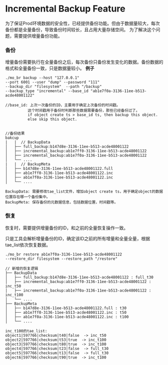 # Incremental Backup Feature

为了保证Prod环境数据的安全性，已经提供备份功能。但由于数据量较大，每次备份都是全量备份，导致备份时间较长，且占用大量存储空间。
为了解决这个问题，需要提供增量备份功能。

### 备份

增量备份需要执行在全量备份之后，每次备份只备份发生变化的数据。备份数据的格式和全量备份一致，只是数据量较小。
**例子**

```shell
./mo_br backup --host "127.0.0.1" 
--port 6001 --user "dump" --password "111" 
--backup_dir "filesystem"  --path "/backup"
--backup_type "incremental" --base_id "ab1e7f0a-3136-11ee-b513-acde48001122"

//base_id: 上次一次备份的ID，主要用于确定上次备份的时间戳。
          这个时间戳用于备份时判断那些数据需要备份，那些已经备份过了。
          if object create ts > base_id ts, then backup this object.
          else skip this object.
```

```shell

//备份结果 
bakcup
|   |  // BackupData
│   ├── full_backup:b147d8e-3136-11ee-b513-acde48001122
│   ├── incremental_backup:ab1e7ff0-3136-11ee-b513-acde48001122
│   ├── incremental_backup:ab1e7f0a-3136-11ee-b513-acde48001122
│   └── ....
|   |  // BackupMeta
│   ├── b147d8e-3136-11ee-b513-acde48001122.full
│   ├── ab1e7ff0-3136-11ee-b513-acde48001122.inc
│   ├── ab1e7f0a-3136-11ee-b513-acde48001122.inc
│   └── ....

BackupData: 需要修改tae_list文件，增加object create ts，用于确定object的数据位置存在哪一个备份集中。
BackupMeta: 保存备份的元数据信息，包括数据位置，时间戳等。
```

### 恢复

恢复时，需要提供增量备份的ID，和之前的全量恢复操作一致。

只是工具会解析增量备份的ID，确定该ID之前的所有增量和全量全量，根据tae_list依次恢复数据。
```shell
./mo_br restore ab1e7f0a-3136-11ee-b513-acde48001122 
--restore_dir filesystem --restore_path "/restore"
```

```shell
// 新增的恢复逻辑
├── BackupData
│   ├── full_backup:b147d8e-3136-11ee-b513-acde48001122 : full_t30
│   ├── incremental_backup:ab1e7ff0-3136-11ee-b513-acde48001122 : inc_t50
│   ├── incremental_backup:ab1e7f0a-3136-11ee-b513-acde48001122 : inc_t100
│   └── ....
├── BackupMeta
│   ├── b147d8e-3136-11ee-b513-acde48001122.full : t30
│   ├── ab1e7ff0-3136-11ee-b513-acde48001122.inc : t50
│   ├── ab1e7f0a-3136-11ee-b513-acde48001122.inc : t100
│   └── ....

inc_t100的tae_list:
object1|597766|checksum|t40|false  -> inc_t50
object2|597766|checksum|t53|true  -> inc_t100
object3|597766|checksum|t80|true  -> inc_t100
object4|597766|checksum|t23|false  -> full_t30
object5|597766|checksum|t13|false  -> full_t30
object6|597766|checksum|t90|true  -> inc_t100
```
